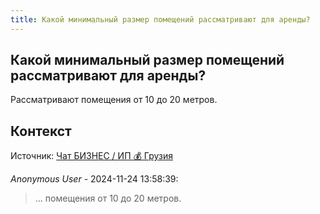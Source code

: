 ```yaml
---
title: Какой минимальный размер помещений рассматривают для аренды?
---
```


## Какой минимальный размер помещений рассматривают для аренды?

Рассматривают помещения от 10 до 20 метров.

## Контекст

Источник: [Чат БИЗНЕС / ИП 💰 Грузия](https://t.me/ip_ge)

_Anonymous User_ - 2024-11-24 13:58:39:

> ... помещения от 10 до 20 метров.
